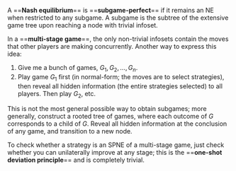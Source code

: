 A ==**Nash equilibrium**== is ==**subgame-perfect**== if it remains an NE when restricted to any subgame. A subgame is the subtree of the extensive game tree upon reaching a node with trivial infoset.

In a ==**multi-stage game**==, the only non-trivial infosets contain the moves that other players are making concurrently. Another way to express this idea:
1. Give me a bunch of games, $G_1, G_2,\dots, G_n$.
2. Play game $G_1$ first (in normal-form; the moves are to select strategies), then reveal all hidden information (the entire strategies selected) to all players. Then play $G_2$, etc.

This is not the most general possible way to obtain subgames; more generally, construct a rooted tree of games, where each outcome of $G$ corresponds to a child of $G$. Reveal all hidden information at the conclusion of any game, and transition to a new node.

To check whether a strategy is an SPNE of a multi-stage game, just check whether you can unilaterally improve at any stage; this is the ==**one-shot deviation principle**== and is completely trivial.
